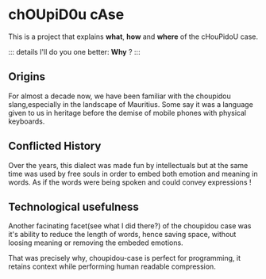 # chOUpiD0u cAse
This is a project that explains **what**, **how** and **where** of the cHouPidoU case. 

::: details
I'll do you one better: **Why** ?
:::

## Origins

For almost a decade now, we have been familiar with the choupidou slang,especially in the landscape of Mauritius. Some say it was a language given to us in heritage before the demise of mobile phones with physical keyboards.

## Conflicted History

Over the years, this dialect was made fun by intellectuals but at the same time was used by free souls in order to embed both emotion and meaning in words. As if the words were being spoken and could convey expressions ! 

## Technological usefulness

Another facinating facet(see what I did there?) of the choupidou case was it's ability to reduce the length of words, hence saving space, without loosing meaning or removing the embeded emotions. 

That was precisely why, choupidou-case is perfect for programming, it retains context while performing human readable compression.

